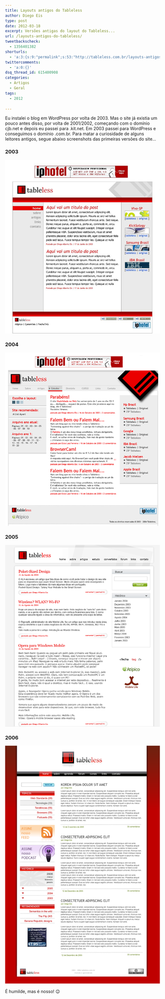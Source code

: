 ```yaml
---
title: Layouts antigos do Tableless
author: Diego Eis
type: post
date: 2012-03-18
excerpt: Versões antigas do layout do Tableless...
url: /layouts-antigos-do-tableless/
tweetbackscheck:
  - 1356401382
shorturls:
  - 'a:3:{s:9:"permalink";s:53:"http://tableless.com.br/layouts-antigos-do-tableless/";s:7:"tinyurl";s:26:"http://tinyurl.com/7ladry3";s:4:"isgd";s:19:"http://is.gd/xAJNDR";}'
twittercomments:
  - 'a:0:{}'
dsq_thread_id: 615400908
categories:
  - Artigos
  - Geral
tags:
  - 2012

---
```

Eu instalei o blog em WordPress por volta de 2003. Mas o site já existia um pouco antes disso, por volta de 2001/2002, começando com o domínio cjb.net e depois eu passei para .kit.net. Em 2003 passei para WordPress e conseguimos o domínio .com.br. Para matar a curiosidade de alguns leitores antigos, segue abaixo screenshots das primeiras versões do site&#8230;

### 2003

![versao 2003][1]

### 2004

![versao 2004][2]

### 2005

![versao 2005][3]

### 2006

![versao 2006][4]

É humilde, mas é nosso! 😉

 [1]: https://raw.githubusercontent.com/diegoeis/tableless-static-images/master/2012/03/2003.jpg
 [2]: https://raw.githubusercontent.com/diegoeis/tableless-static-images/master/2012/03/2004.png
 [3]: https://raw.githubusercontent.com/diegoeis/tableless-static-images/master/2012/03/2005.png
 [4]: https://raw.githubusercontent.com/diegoeis/tableless-static-images/master/2012/03/2006.png